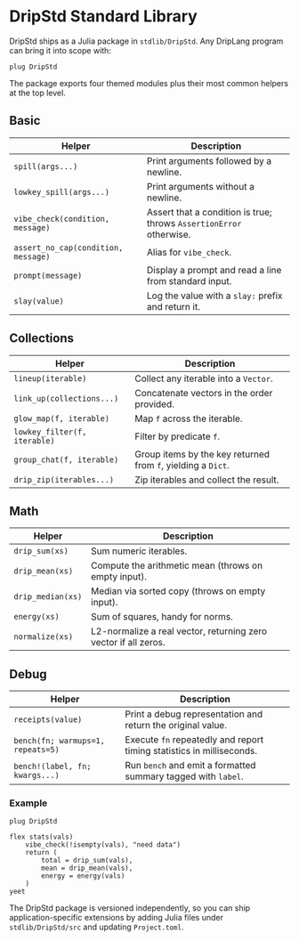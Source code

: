 # DripStd Standard Library

DripStd ships as a Julia package in `stdlib/DripStd`. Any DripLang program can bring it into scope with:

```drip
plug DripStd
```

The package exports four themed modules plus their most common helpers at the top level.

## Basic

| Helper | Description |
|--------|-------------|
| `spill(args...)` | Print arguments followed by a newline. |
| `lowkey_spill(args...)` | Print arguments without a newline. |
| `vibe_check(condition, message)` | Assert that a condition is true; throws `AssertionError` otherwise. |
| `assert_no_cap(condition, message)` | Alias for `vibe_check`. |
| `prompt(message)` | Display a prompt and read a line from standard input. |
| `slay(value)` | Log the value with a `slay:` prefix and return it. |

## Collections

| Helper | Description |
|--------|-------------|
| `lineup(iterable)` | Collect any iterable into a `Vector`. |
| `link_up(collections...)` | Concatenate vectors in the order provided. |
| `glow_map(f, iterable)` | Map `f` across the iterable. |
| `lowkey_filter(f, iterable)` | Filter by predicate `f`. |
| `group_chat(f, iterable)` | Group items by the key returned from `f`, yielding a `Dict`. |
| `drip_zip(iterables...)` | Zip iterables and collect the result. |

## Math

| Helper | Description |
|--------|-------------|
| `drip_sum(xs)` | Sum numeric iterables. |
| `drip_mean(xs)` | Compute the arithmetic mean (throws on empty input). |
| `drip_median(xs)` | Median via sorted copy (throws on empty input). |
| `energy(xs)` | Sum of squares, handy for norms. |
| `normalize(xs)` | L2-normalize a real vector, returning zero vector if all zeros. |

## Debug

| Helper | Description |
|--------|-------------|
| `receipts(value)` | Print a debug representation and return the original value. |
| `bench(fn; warmups=1, repeats=5)` | Execute `fn` repeatedly and report timing statistics in milliseconds. |
| `bench!(label, fn; kwargs...)` | Run `bench` and emit a formatted summary tagged with `label`. |

### Example

```drip
plug DripStd

flex stats(vals)
    vibe_check(!isempty(vals), "need data")
    return (
        total = drip_sum(vals),
        mean = drip_mean(vals),
        energy = energy(vals)
    )
yeet
```

The DripStd package is versioned independently, so you can ship application-specific extensions by adding Julia files under `stdlib/DripStd/src` and updating `Project.toml`.
